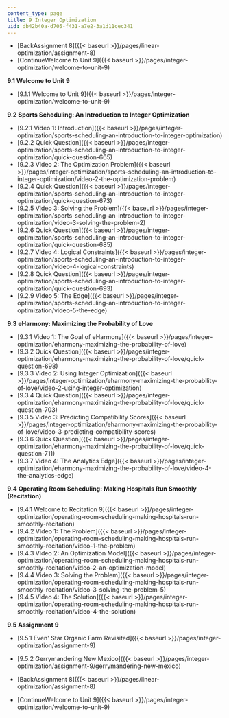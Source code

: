 ```yaml
---
content_type: page
title: 9 Integer Optimization
uid: db42b40a-d705-f431-a7e2-3a1d11cec341
---
```


*   [BackAssignment 8]({{< baseurl >}}/pages/linear-optimization/assignment-8)
*   [ContinueWelcome to Unit 9]({{< baseurl >}}/pages/integer-optimization/welcome-to-unit-9)

**9.1 Welcome to Unit 9**

*   [9.1.1 Welcome to Unit 9]({{< baseurl >}}/pages/integer-optimization/welcome-to-unit-9)

**9.2 Sports Scheduling: An Introduction to Integer Optimization**

*   [9.2.1 Video 1: Introduction]({{< baseurl >}}/pages/integer-optimization/sports-scheduling-an-introduction-to-integer-optimization)
*   [9.2.2 Quick Question]({{< baseurl >}}/pages/integer-optimization/sports-scheduling-an-introduction-to-integer-optimization/quick-question-665)
*   [9.2.3 Video 2: The Optimization Problem]({{< baseurl >}}/pages/integer-optimization/sports-scheduling-an-introduction-to-integer-optimization/video-2-the-optimization-problem)
*   [9.2.4 Quick Question]({{< baseurl >}}/pages/integer-optimization/sports-scheduling-an-introduction-to-integer-optimization/quick-question-673)
*   [9.2.5 Video 3: Solving the Problem]({{< baseurl >}}/pages/integer-optimization/sports-scheduling-an-introduction-to-integer-optimization/video-3-solving-the-problem-2)
*   [9.2.6 Quick Question]({{< baseurl >}}/pages/integer-optimization/sports-scheduling-an-introduction-to-integer-optimization/quick-question-685)
*   [9.2.7 Video 4: Logical Constraints]({{< baseurl >}}/pages/integer-optimization/sports-scheduling-an-introduction-to-integer-optimization/video-4-logical-constraints)
*   [9.2.8 Quick Question]({{< baseurl >}}/pages/integer-optimization/sports-scheduling-an-introduction-to-integer-optimization/quick-question-693)
*   [9.2.9 Video 5: The Edge]({{< baseurl >}}/pages/integer-optimization/sports-scheduling-an-introduction-to-integer-optimization/video-5-the-edge)

**9.3 eHarmony: Maximizing the Probability of Love**

*   [9.3.1 Video 1: The Goal of eHarmony]({{< baseurl >}}/pages/integer-optimization/eharmony-maximizing-the-probability-of-love)
*   [9.3.2 Quick Question]({{< baseurl >}}/pages/integer-optimization/eharmony-maximizing-the-probability-of-love/quick-question-698)
*   [9.3.3 Video 2: Using Integer Optimization]({{< baseurl >}}/pages/integer-optimization/eharmony-maximizing-the-probability-of-love/video-2-using-integer-optimization)
*   [9.3.4 Quick Question]({{< baseurl >}}/pages/integer-optimization/eharmony-maximizing-the-probability-of-love/quick-question-703)
*   [9.3.5 Video 3: Predicting Compatibility Scores]({{< baseurl >}}/pages/integer-optimization/eharmony-maximizing-the-probability-of-love/video-3-predicting-compatibility-scores)
*   [9.3.6 Quick Question]({{< baseurl >}}/pages/integer-optimization/eharmony-maximizing-the-probability-of-love/quick-question-711)
*   [9.3.7 Video 4: The Analytics Edge]({{< baseurl >}}/pages/integer-optimization/eharmony-maximizing-the-probability-of-love/video-4-the-analytics-edge)

**9.4 Operating Room Scheduling: Making Hospitals Run Smoothly (Recitation)**

*   [9.4.1 Welcome to Recitation 9]({{< baseurl >}}/pages/integer-optimization/operating-room-scheduling-making-hospitals-run-smoothly-recitation)
*   [9.4.2 Video 1: The Problem]({{< baseurl >}}/pages/integer-optimization/operating-room-scheduling-making-hospitals-run-smoothly-recitation/video-1-the-problem)
*   [9.4.3 Video 2: An Optimization Model]({{< baseurl >}}/pages/integer-optimization/operating-room-scheduling-making-hospitals-run-smoothly-recitation/video-2-an-optimization-model)
*   [9.4.4 Video 3: Solving the Problem]({{< baseurl >}}/pages/integer-optimization/operating-room-scheduling-making-hospitals-run-smoothly-recitation/video-3-solving-the-problem-5)
*   [9.4.5 Video 4: The Solution]({{< baseurl >}}/pages/integer-optimization/operating-room-scheduling-making-hospitals-run-smoothly-recitation/video-4-the-solution)

**9.5 Assignment 9**

*   [9.5.1 Even' Star Organic Farm Revisited]({{< baseurl >}}/pages/integer-optimization/assignment-9)
*   [9.5.2 Gerrymandering New Mexico]({{< baseurl >}}/pages/integer-optimization/assignment-9/gerrymandering-new-mexico)

*   [BackAssignment 8]({{< baseurl >}}/pages/linear-optimization/assignment-8)
*   [ContinueWelcome to Unit 9]({{< baseurl >}}/pages/integer-optimization/welcome-to-unit-9)